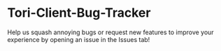 # Tori-Client-Bug-Tracker
Help us squash annoying bugs or request new features to improve your experience by opening an issue in the Issues tab!
